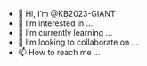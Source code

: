 - 👋 Hi, I’m @KB2023-GIANT
- 👀 I’m interested in ...
- 🌱 I’m currently learning ...
- 💞️ I’m looking to collaborate on ...
- 📫 How to reach me ...

<!---
KB2023-GIANT/KB2023-GIANT is a ✨ special ✨ repository because its `README.md` (this file) appears on your GitHub profile.
You can click the Preview link to take a look at your changes.
--->
